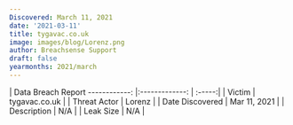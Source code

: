 ```yaml
---
Discovered: March 11, 2021
date: '2021-03-11'
title: tygavac.co.uk
image: images/blog/Lorenz.png
author: Breachsense Support
draft: false
yearmonths: 2021/march
---
```



| Data Breach Report
------------:   |:-------------:    | :-----:|
| Victim    | tygavac.co.uk      | 
| Threat Actor    | Lorenz      | 
| Date Discovered    | Mar 11, 2021      | 
| Description    | N/A      | 
| Leak Size    | N/A      | 

